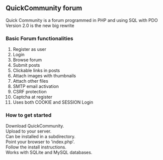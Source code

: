 ## QuickCommunity forum
Quick Community is a forum programmed in PHP and using SQL with PDO<br>
Version 2.0 is the new big rewrite

### Basic Forum functionalities
1. Register as user
2. Login
3. Browse forum
4. Submit posts
5. Clickable links in posts
6. Attach images with thumbnails
7. Attach other files
8. SMTP email activation
9. CSRF protection
10. Captcha at register
11. Uses both COOKIE and SESSION Login

### How to get started
Download QuickCommunity.<br>
Upload to your server.<br>
Can be installed in a subdirectory.<br>
Point your browser to 'index.php'.<br>
Follow the install instructions.<br>
Works with SQLite and MySQL databases.<br>
